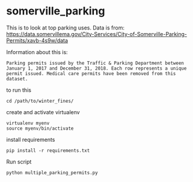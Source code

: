 # somerville_parking

This is to look at top parking uses.  Data is from: https://data.somervillema.gov/City-Services/City-of-Somerville-Parking-Permits/xavb-4s9w/data

Information about this is:
```
Parking permits issued by the Traffic & Parking Department between January 1, 2017 and December 31, 2018. Each row represents a unique permit issued. Medical care permits have been removed from this dataset.
```

to run this
```
cd /path/to/winter_fines/
```
create and activate virtualenv

```
virtualenv myenv
source myenv/bin/activate
```

install requirements

```
pip install -r requirements.txt
```

Run script

```
python multiple_parking_permits.py
```


